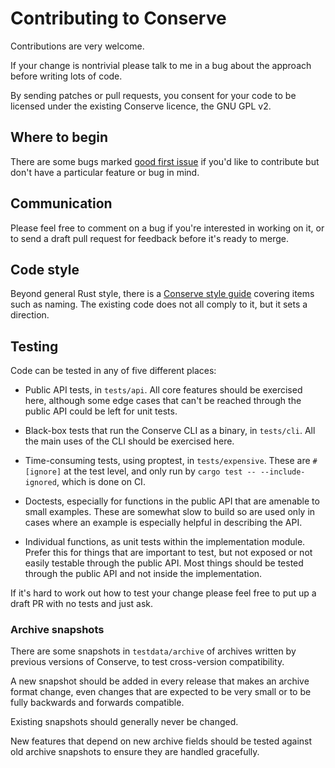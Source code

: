 # Contributing to Conserve

Contributions are very welcome.

If your change is nontrivial please talk to me in a bug about the approach
before writing lots of code.

By sending patches or pull requests, you consent for your code to be licensed
under the existing Conserve licence, the GNU GPL v2.

## Where to begin

There are some bugs marked [good first issue][] if you'd like to contribute but
don't have a particular feature or bug in mind.

[good first issue]:
  https://github.com/sourcefrog/conserve/issues?q=is%3Aissue+is%3Aopen+label%3A%22good+first+issue%22

## Communication

Please feel free to comment on a bug if you're interested in working on it, or
to send a draft pull request for feedback before it's ready to merge.

## Code style

Beyond general Rust style, there is a [Conserve style guide](doc/style.md)
covering items such as naming. The existing code does not all comply to it, but
it sets a direction.

## Testing

Code can be tested in any of five different places:

- Public API tests, in `tests/api`. All core features should be exercised here,
  although some edge cases that can't be reached through the public API could be
  left for unit tests.

- Black-box tests that run the Conserve CLI as a binary, in `tests/cli`. All the
  main uses of the CLI should be exercised here.

- Time-consuming tests, using proptest, in `tests/expensive`. These are
  `#[ignore]` at the test level, and only run by
  `cargo test -- --include-ignored`, which is done on CI.

- Doctests, especially for functions in the public API that are amenable to
  small examples. These are somewhat slow to build so are used only in cases
  where an example is especially helpful in describing the API.

- Individual functions, as unit tests within the implementation module. Prefer
  this for things that are important to test, but not exposed or not easily
  testable through the public API. Most things should be tested through the
  public API and not inside the implementation.

If it's hard to work out how to test your change please feel free to put up a
draft PR with no tests and just ask.

### Archive snapshots

There are some snapshots in `testdata/archive` of archives written by previous
versions of Conserve, to test cross-version compatibility.

A new snapshot should be added in every release that makes an archive format
change, even changes that are expected to be very small or to be fully backwards
and forwards compatible.

Existing snapshots should generally never be changed.

New features that depend on new archive fields should be tested against old
archive snapshots to ensure they are handled gracefully.
